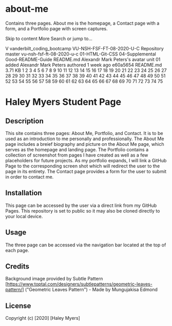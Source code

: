 # about-me
Contains three pages. About me is the homepage, a Contact page with a form, and a Portfolio page with screen captures.

Skip to content
More
Search or jump to…

V
vanderbilt_coding_bootcamp
VU-NSH-FSF-FT-08-2020-U-C
Repository
master
vu-nsh-fsf-ft-08-2020-u-c
 01-HTML-Git-CSS
 04-Supplemental
 Good-README-Guide
 README.md
Alexandr Mark Peters's avatar
unit 01 added
Alexandr Mark Peters authored 1 week ago
e60a5654
 README.md 3.71 KB
1
2
3
4
5
6
7
8
9
10
11
12
13
14
15
16
17
18
19
20
21
22
23
24
25
26
27
28
29
30
31
32
33
34
35
36
37
38
39
40
41
42
43
44
45
46
47
48
49
50
51
52
53
54
55
56
57
58
59
60
61
62
63
64
65
66
67
68
69
70
71
72
73
74
75
# Haley Myers Student Page

## Description 
This site contains three pages: About Me, Portfolio, and Contact. It is to be used as an introduction to me personally and professionally. 
The About Me page includes a breief biography and picture on the About Me page, which serves as the homepage and landing page.
The Portfolio contains a collection of screenshot from pages I have created as well as a few placeholders for future projects. As my portfolio expands, I will link a GitHub Page to the corresponding screen shot which will redirect the user to the page in its entirety.
The Contact page provides a form for the user to submit in order to contact me.

## Installation
This page can be accessed by the user via a direct link from my GitHub Pages. This repository is set to public so it may also be cloned directly to your local device.

## Usage 
The three page can be accessed via the navigation bar located at the top of each page. 

## Credits
Background image provided by Subtle Pattern
[https://www.toptal.com/designers/subtlepatterns/geometric-leaves-pattern/] ("Geometric Leaves Pattern") - Made by Mungujakisa Edmond

## License
Copyright (c) [2020] [Haley Myers]